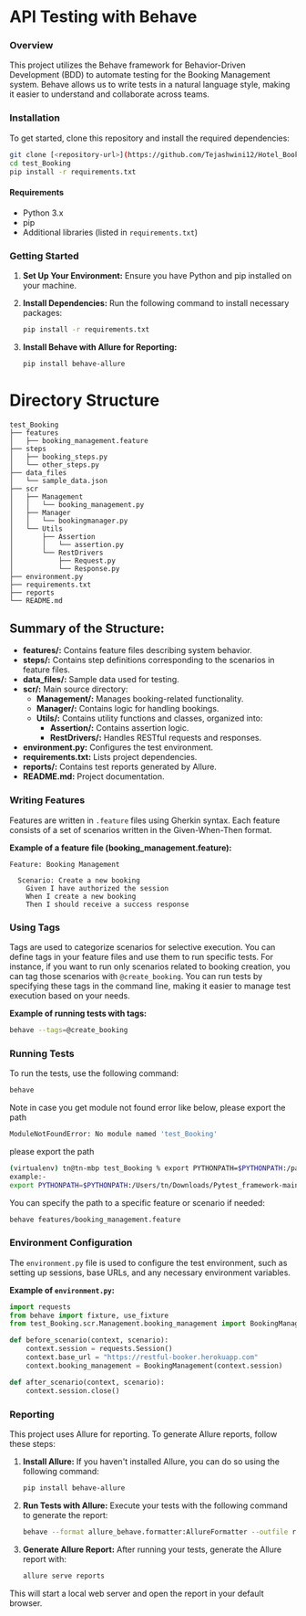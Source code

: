 
# API Testing with Behave

### Overview

This project utilizes the Behave framework for Behavior-Driven Development (BDD) to automate testing for the Booking Management system. Behave allows us to write tests in a natural language style, making it easier to understand and collaborate across teams.

### Installation

To get started, clone this repository and install the required dependencies:

```bash
git clone [<repository-url>](https://github.com/Tejashwini12/Hotel_Booking_Management.git)
cd test_Booking
pip install -r requirements.txt
```

#### Requirements

- Python 3.x
- pip
- Additional libraries (listed in `requirements.txt`)

### Getting Started

1. **Set Up Your Environment:** Ensure you have Python and pip installed on your machine.

2. **Install Dependencies:** Run the following command to install necessary packages:

    ```bash
    pip install -r requirements.txt
    ```

3. **Install Behave with Allure for Reporting:**

    ```bash
    pip install behave-allure
    ```

# Directory Structure

```
test_Booking
├── features
│   ├── booking_management.feature
├── steps
│   ├── booking_steps.py
│   └── other_steps.py
├── data_files
│   └── sample_data.json
├── scr
│   ├── Management
│   │   └── booking_management.py
│   ├── Manager
│   │   └── bookingmanager.py
│   └── Utils
│       ├── Assertion
│       │   └── assertion.py
│       └── RestDrivers
│           ├── Request.py
│           └── Response.py
├── environment.py
├── requirements.txt
├── reports
└── README.md
```

## Summary of the Structure:

- **features/:** Contains feature files describing system behavior.
- **steps/:** Contains step definitions corresponding to the scenarios in feature files.
- **data_files/:** Sample data used for testing.
- **scr/:** Main source directory:
    - **Management/:** Manages booking-related functionality.
    - **Manager/:** Contains logic for handling bookings.
    - **Utils/:** Contains utility functions and classes, organized into:
        - **Assertion/:** Contains assertion logic.
        - **RestDrivers/:** Handles RESTful requests and responses.
- **environment.py:** Configures the test environment.
- **requirements.txt:** Lists project dependencies.
- **reports/:** Contains test reports generated by Allure.
- **README.md:** Project documentation.

### Writing Features

Features are written in `.feature` files using Gherkin syntax. Each feature consists of a set of scenarios written in the Given-When-Then format.

**Example of a feature file (booking_management.feature):**

```gherkin
Feature: Booking Management

  Scenario: Create a new booking
    Given I have authorized the session
    When I create a new booking
    Then I should receive a success response
```

### Using Tags

Tags are used to categorize scenarios for selective execution. You can define tags in your feature files and use them to run specific tests. For instance, if you want to run only scenarios related to booking creation, you can tag those scenarios with `@create_booking`. You can run tests by specifying these tags in the command line, making it easier to manage test execution based on your needs.

**Example of running tests with tags:**

```bash
behave --tags=@create_booking
```

### Running Tests

To run the tests, use the following command:

```bash
behave
```
Note in case you get module not found error like below, please export the path

```bash
ModuleNotFoundError: No module named 'test_Booking'
```
please export the path 

```bash
(virtualenv) tn@tn-mbp test_Booking % export PYTHONPATH=$PYTHONPATH:/path/to/your/project
example:-
export PYTHONPATH=$PYTHONPATH:/Users/tn/Downloads/Pytest_framework-main
```

You can specify the path to a specific feature or scenario if needed:

```bash
behave features/booking_management.feature
```

### Environment Configuration

The `environment.py` file is used to configure the test environment, such as setting up sessions, base URLs, and any necessary environment variables.

**Example of `environment.py`:**

```python
import requests
from behave import fixture, use_fixture
from test_Booking.scr.Management.booking_management import BookingManagement

def before_scenario(context, scenario):
    context.session = requests.Session()
    context.base_url = "https://restful-booker.herokuapp.com"
    context.booking_management = BookingManagement(context.session)

def after_scenario(context, scenario):
    context.session.close()
```

### Reporting

This project uses Allure for reporting. To generate Allure reports, follow these steps:

1. **Install Allure:** If you haven't installed Allure, you can do so using the following command:

    ```bash
    pip install behave-allure
    ```

2. **Run Tests with Allure:** Execute your tests with the following command to generate the report:

    ```bash
    behave --format allure_behave.formatter:AllureFormatter --outfile reports/
    ```

3. **Generate Allure Report:** After running your tests, generate the Allure report with:

    ```bash
    allure serve reports
    ```

This will start a local web server and open the report in your default browser.
```

